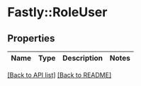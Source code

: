 # Fastly::RoleUser

## Properties

| Name | Type | Description | Notes |
| ---- | ---- | ----------- | ----- |

[[Back to API list]](../../README.md#endpoints) [[Back to README]](../../README.md)

